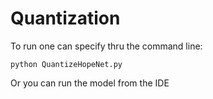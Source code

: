 # Quantization 
To run one can specify thru the command line: 


```
python QuantizeHopeNet.py
```
Or you can run the model from the IDE 


